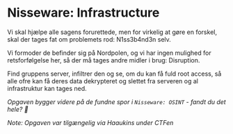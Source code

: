 # Nisseware: Infrastructure

Vi skal hjælpe alle sagens forurettede, men for virkelig at gøre en forskel, skal der tages fat om problemets rod: N1ss3b4nd3n selv.

Vi formoder de befinder sig på Nordpolen, og vi har ingen mulighed for retsforfølgelse her, så der må tages andre midler i brug: Disruption.

Find gruppens server, infiltrer den og se, om du kan få fuld root access, så alle ofre kan få deres data dekrypteret og slettet fra serveren og al infrastruktur kan tages ned.

*Opgaven bygger videre på de fundne spor i `Nisseware: OSINT` - fandt du det hele? 👀*

*Note: Opgaven var tilgængelig via Haaukins under CTFen*
